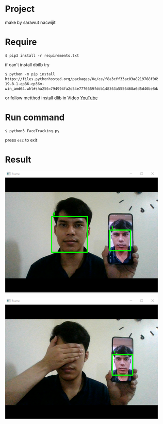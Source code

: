 # Project
make by sarawut nacwijit

# Require
```
$ pip3 install -r requirements.txt
```
if can't install dbilb try 
```
$ python -m pip install https://files.pythonhosted.org/packages/0e/ce/f8a3cff33ac03a8219768f0694c5d703c8e037e6aba2e865f9bae22ed63c/dlib-19.8.1-cp36-cp36m-win_amd64.whl#sha256=794994fa2c54e7776659fddb148363a5556468a6d5d46be8dad311722d54bfcf
```
or follow metthod install dlib in Video [YouTube](https://www.youtube.com/watch?v=HqjcqpCNiZg)


# Run command
```
$ python3 FaceTracking.py
```
press `esc` to exit

# Result

![](https://github.com/aofserver/Project/blob/master/FaceTracking/etc/1.png)

![](https://github.com/aofserver/Project/blob/master/FaceTracking/etc/2.png)

